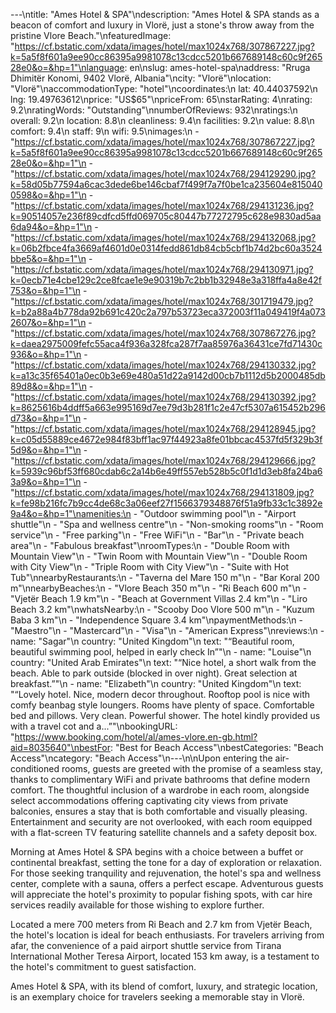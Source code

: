 ---\ntitle: "Ames Hotel & SPA"\ndescription: "Ames Hotel & SPA stands as a beacon of comfort and luxury in Vlorë, just a stone's throw away from the pristine Vlore Beach."\nfeaturedImage: "https://cf.bstatic.com/xdata/images/hotel/max1024x768/307867227.jpg?k=5a5f8f601a9ee90cc86395a9981078c13cdcc5201b667689148c60c9f26528e0&o=&hp=1"\nlanguage: en\nslug: ames-hotel-spa\naddress: "Rruga Dhimitër Konomi, 9402 Vlorë, Albania"\ncity: "Vlorë"\nlocation: "Vlorë"\naccommodationType: "hotel"\ncoordinates:\n  lat: 40.44037592\n  lng: 19.49763612\nprice: "US$65"\npriceFrom: 65\nstarRating: 4\nrating: 9.2\nratingWords: "Outstanding"\nnumberOfReviews: 932\nratings:\n  overall: 9.2\n  location: 8.8\n  cleanliness: 9.4\n  facilities: 9.2\n  value: 8.8\n  comfort: 9.4\n  staff: 9\n  wifi: 9.5\nimages:\n  - "https://cf.bstatic.com/xdata/images/hotel/max1024x768/307867227.jpg?k=5a5f8f601a9ee90cc86395a9981078c13cdcc5201b667689148c60c9f26528e0&o=&hp=1"\n  - "https://cf.bstatic.com/xdata/images/hotel/max1024x768/294129290.jpg?k=58d05b77594a6cac3dede6be146cbaf7f499f7a7f0be1ca235604e8150400598&o=&hp=1"\n  - "https://cf.bstatic.com/xdata/images/hotel/max1024x768/294131236.jpg?k=90514057e236f89cdfcd5ffd069705c80447b77272795c628e9830ad5aa6da94&o=&hp=1"\n  - "https://cf.bstatic.com/xdata/images/hotel/max1024x768/294132068.jpg?k=06b2fbce4fa3669af4601d0e0314fedd861db84cb5cbf1b74d2bc60a3524bbe5&o=&hp=1"\n  - "https://cf.bstatic.com/xdata/images/hotel/max1024x768/294130971.jpg?k=0ecb71e4cbe129c2ce8fcae1e9e90319b7c2bb1b32948e3a318ffa4a8e42f753&o=&hp=1"\n  - "https://cf.bstatic.com/xdata/images/hotel/max1024x768/301719479.jpg?k=b2a88a4b778da92b691c420c2a797b53723eca372003f11a049419f4a0732607&o=&hp=1"\n  - "https://cf.bstatic.com/xdata/images/hotel/max1024x768/307867276.jpg?k=daea2975009fefc55aca4f936a328fca287f7aa85976a36431ce7fd71430c936&o=&hp=1"\n  - "https://cf.bstatic.com/xdata/images/hotel/max1024x768/294130332.jpg?k=a13c35f65401a0ec0b3e69e480a51d22a9142d00cb7b1112d5b2000485db89d8&o=&hp=1"\n  - "https://cf.bstatic.com/xdata/images/hotel/max1024x768/294130392.jpg?k=8625616b4ddff5a663e995169d7ee79d3b281f1c2e47cf5307a615452b296d73&o=&hp=1"\n  - "https://cf.bstatic.com/xdata/images/hotel/max1024x768/294128945.jpg?k=c05d55889ce4672e984f83bff1ac97f44923a8fe01bbcac4537fd5f329b3f5d9&o=&hp=1"\n  - "https://cf.bstatic.com/xdata/images/hotel/max1024x768/294129666.jpg?k=5939c96bf53ff680cdab6c2a14b6e49ff557eb528b5c0f1d1d3eb8fa24ba63a9&o=&hp=1"\n  - "https://cf.bstatic.com/xdata/images/hotel/max1024x768/294131809.jpg?k=fe98b216fc7b9cc4de68c3a06eef27f1566379348876f51a9fb33c1c3892e9a4&o=&hp=1"\namenities:\n  - "Outdoor swimming pool"\n  - "Airport shuttle"\n  - "Spa and wellness centre"\n  - "Non-smoking rooms"\n  - "Room service"\n  - "Free parking"\n  - "Free WiFi"\n  - "Bar"\n  - "Private beach area"\n  - "Fabulous breakfast"\nroomTypes:\n  - "Double Room with Mountain View"\n  - "Twin Room with Mountain View"\n  - "Double Room with City View"\n  - "Triple Room with City View"\n  - "Suite with Hot Tub"\nnearbyRestaurants:\n  - "Taverna del Mare 150 m"\n  - "Bar Koral 200 m"\nnearbyBeaches:\n  - "Vlore Beach 350 m"\n  - "Ri Beach 600 m"\n  - "Vjetër Beach 1.9 km"\n  - "Beach at Government Villas 2.4 km"\n  - "Liro Beach 3.2 km"\nwhatsNearby:\n  - "Scooby Doo Vlore 500 m"\n  - "Kuzum Baba 3 km"\n  - "Independence Square 3.4 km"\npaymentMethods:\n  - "Maestro"\n  - "Mastercard"\n  - "Visa"\n  - "American Express"\nreviews:\n  - name: "Sagar"\n    country: "United Kingdom"\n    text: "“Beautiful room, beautiful swimming pool, helped in early check In”"\n  - name: "Louise"\n    country: "United Arab Emirates"\n    text: "“Nice hotel, a short walk from the beach. Able to park outside (blocked in over night). Great selection at breakfast.”"\n  - name: "Elizabeth"\n    country: "United Kingdom"\n    text: "“Lovely hotel. Nice, modern decor throughout. Rooftop pool is nice with comfy beanbag style loungers. Rooms have plenty of space. Comfortable bed and pillows. Very clean. Powerful shower. The hotel kindly provided us with a travel cot and a...”"\nbookingURL: "https://www.booking.com/hotel/al/ames-vlore.en-gb.html?aid=8035640"\nbestFor: "Best for Beach Access"\nbestCategories: "Beach Access"\ncategory: "Beach Access"\n---\n\nUpon entering the air-conditioned rooms, guests are greeted with the promise of a seamless stay, thanks to complimentary WiFi and private bathrooms that define modern comfort. The thoughtful inclusion of a wardrobe in each room, alongside select accommodations offering captivating city views from private balconies, ensures a stay that is both comfortable and visually pleasing. Entertainment and security are not overlooked, with each room equipped with a flat-screen TV featuring satellite channels and a safety deposit box.

Morning at Ames Hotel & SPA begins with a choice between a buffet or continental breakfast, setting the tone for a day of exploration or relaxation. For those seeking tranquility and rejuvenation, the hotel's spa and wellness center, complete with a sauna, offers a perfect escape. Adventurous guests will appreciate the hotel's proximity to popular fishing spots, with car hire services readily available for those wishing to explore further.

Located a mere 700 meters from Ri Beach and 2.7 km from Vjetër Beach, the hotel's location is ideal for beach enthusiasts. For travelers arriving from afar, the convenience of a paid airport shuttle service from Tirana International Mother Teresa Airport, located 153 km away, is a testament to the hotel's commitment to guest satisfaction.

Ames Hotel & SPA, with its blend of comfort, luxury, and strategic location, is an exemplary choice for travelers seeking a memorable stay in Vlorë.